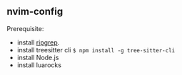 ## nvim-config
Prerequisite:
- install [ripgrep](https://github.com/BurntSushi/ripgrep).
- install treesitter cli `$ npm install -g tree-sitter-cli`
- install Node.js
- install luarocks

